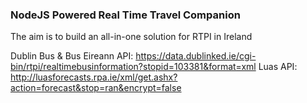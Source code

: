 ### NodeJS Powered Real Time Travel Companion

The aim is to build an all-in-one solution for RTPI in Ireland

Dublin Bus & Bus Eireann API: https://data.dublinked.ie/cgi-bin/rtpi/realtimebusinformation?stopid=103381&format=xml
Luas API: http://luasforecasts.rpa.ie/xml/get.ashx?action=forecast&stop=ran&encrypt=false
